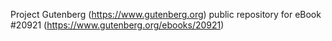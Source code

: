 Project Gutenberg (https://www.gutenberg.org) public repository for eBook #20921 (https://www.gutenberg.org/ebooks/20921)
